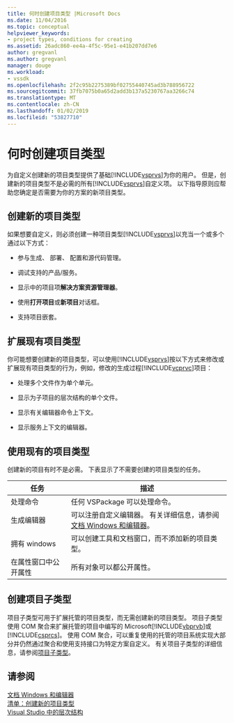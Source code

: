 ```yaml
---
title: 何时创建项目类型 |Microsoft Docs
ms.date: 11/04/2016
ms.topic: conceptual
helpviewer_keywords:
- project types, conditions for creating
ms.assetid: 26adc860-ee4a-4f5c-95e1-e41b207dd7e6
author: gregvanl
ms.author: gregvanl
manager: douge
ms.workload:
- vssdk
ms.openlocfilehash: 2f2c95b2275389bf02755440745ad3b788956722
ms.sourcegitcommit: 37fb7075b0a65d2add3b137a5230767aa3266c74
ms.translationtype: MT
ms.contentlocale: zh-CN
ms.lasthandoff: 01/02/2019
ms.locfileid: "53827710"
---
```

# <a name="when-to-create-project-types"></a>何时创建项目类型
为自定义创建新的项目类型提供了基础[!INCLUDE[vsprvs](../../code-quality/includes/vsprvs_md.md)]为你的用户。 但是，创建新的项目类型不是必需的所有[!INCLUDE[vsprvs](../../code-quality/includes/vsprvs_md.md)]自定义项。 以下指导原则应帮助您确定是否需要为你的方案的新项目类型。  
  
## <a name="create-a-new-project-type"></a>创建新的项目类型  
 如果想要自定义，则必须创建一种项目类型[!INCLUDE[vsprvs](../../code-quality/includes/vsprvs_md.md)]以充当一个或多个通过以下方式：  
  
-   参与生成、 部署、 配置和源代码管理。  
  
-   调试支持的产品/服务。  
  
-   显示中的项目项**解决方案资源管理器**。  
  
-   使用**打开项目**或**新项目**对话框。  
  
-   支持项目嵌套。  
  
## <a name="extend-an-existing-project-type"></a>扩展现有项目类型  
 你可能想要创建新的项目类型，可以使用[!INCLUDE[vsprvs](../../code-quality/includes/vsprvs_md.md)]按以下方式来修改或扩展现有项目类型的行为，例如，修改的生成过程[!INCLUDE[vcprvc](../../code-quality/includes/vcprvc_md.md)]项目：  
  
-   处理多个文件作为单个单元。  
  
-   显示为子项目的层次结构的单个文件。  
  
-   显示有关编辑器命令上下文。  
  
-   显示服务上下文的编辑器。  
  
## <a name="use-an-existing-project-type"></a>使用现有的项目类型  
 创建新的项目有时不是必需。 下表显示了不需要创建的项目类型的任务。  
  
|任务|描述|  
|----------|-----------------|  
|处理命令|任何 VSPackage 可以处理命令。|  
|生成编辑器|可以注册自定义编辑器。 有关详细信息，请参阅[文档 Windows 和编辑器](https://msdn.microsoft.com/library/603625e1-62b6-413a-bc44-089346e166bc)。|  
|拥有 windows|可以创建工具和文档窗口，而不添加新的项目类型。|  
|在属性窗口中公开属性|所有对象可以都公开属性。|  
  
## <a name="create-a-project-subtype"></a>创建项目子类型  
 项目子类型可用于扩展托管的项目类型，而无需创建新的项目类型。 项目子类型使用 COM 聚合来扩展托管的项目中编写的 Microsoft[!INCLUDE[vbprvb](../../code-quality/includes/vbprvb_md.md)]或[!INCLUDE[csprcs](../../data-tools/includes/csprcs_md.md)]。 使用 COM 聚合，可以重复使用的托管的项目系统实现大部分并仍然通过聚合和使用支持接口为特定方案自定义。 有关项目子类型的详细信息，请参阅[项目子类型](../../extensibility/internals/project-subtypes.md)。  
  
## <a name="see-also"></a>请参阅  
 [文档 Windows 和编辑器](https://msdn.microsoft.com/library/603625e1-62b6-413a-bc44-089346e166bc)   
 [清单：创建新的项目类型](../../extensibility/internals/checklist-creating-new-project-types.md)   
 [Visual Studio 中的层次结构](../../extensibility/internals/hierarchies-in-visual-studio.md)